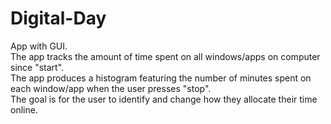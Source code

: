 # Digital-Day
App with GUI.<br>
The app tracks the amount of time spent on all windows/apps on computer since "start".<br>
The app produces a histogram featuring the number of minutes spent on each window/app when the user presses "stop".<br>
The goal is for the user to identify and change how they allocate their time online.<br>



